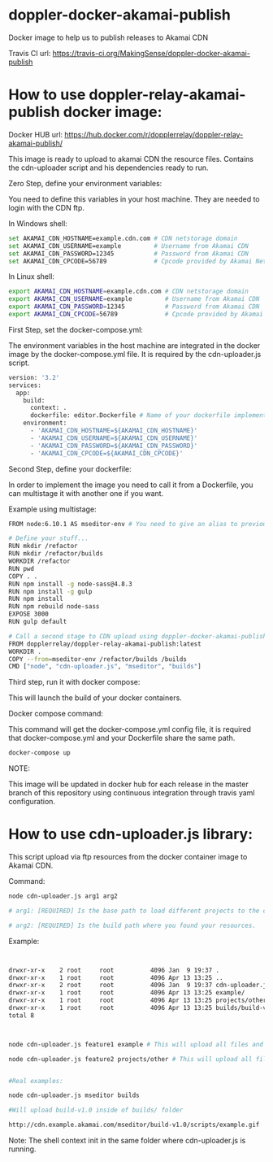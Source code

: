 # doppler-docker-akamai-publish
Docker image to help us to publish releases to Akamai CDN

Travis CI url: https://travis-ci.org/MakingSense/doppler-docker-akamai-publish

# How to use doppler-relay-akamai-publish docker image:

Docker HUB url: https://hub.docker.com/r/dopplerrelay/doppler-relay-akamai-publish/

This image is ready to upload to akamai CDN the resource files. Contains the cdn-uploader script and his dependencies ready to run.

Zero Step, define your environment variables:

You need to define this variables in your host machine. They are needed to login with the CDN ftp.

In Windows shell:

```bash
set AKAMAI_CDN_HOSTNAME=example.cdn.com # CDN netstorage domain
set AKAMAI_CDN_USERNAME=example         # Username from Akamai CDN
set AKAMAI_CDN_PASSWORD=12345           # Password from Akamai CDN
set AKAMAI_CDN_CPCODE=56789             # Cpcode provided by Akamai Netstorage
```

In Linux shell:

```bash
export AKAMAI_CDN_HOSTNAME=example.cdn.com # CDN netstorage domain
export AKAMAI_CDN_USERNAME=example         # Username from Akamai CDN
export AKAMAI_CDN_PASSWORD=12345           # Password from Akamai CDN
export AKAMAI_CDN_CPCODE=56789             # Cpcode provided by Akamai Netstorage, this is the root folder with write privileges inside the Akamai CDN
```

First Step, set the docker-compose.yml:

The environment variables in the host machine are integrated in the docker image by the docker-compose.yml file. It is required by the cdn-uploader.js script.

```bash
version: '3.2'
services:
  app:
    build:
      context: .
      dockerfile: editor.Dockerfile # Name of your dockerfile implementing doppler-docker-akamai-publish image
    environment: 
      - 'AKAMAI_CDN_HOSTNAME=${AKAMAI_CDN_HOSTNAME}'
      - 'AKAMAI_CDN_USERNAME=${AKAMAI_CDN_USERNAME}'
      - 'AKAMAI_CDN_PASSWORD=${AKAMAI_CDN_PASSWORD}'
      - 'AKAMAI_CDN_CPCODE=${AKAMAI_CDN_CPCODE}'
```

Second Step, define your dockerfile:

In order to implement the image you need to call it from a Dockerfile, you can multistage it with another one if you want.

Example using multistage:

```bash
FROM node:6.10.1 AS mseditor-env # You need to give an alias to previous executed images, in this example is: mseditor-env

# Define your stuff...
RUN mkdir /refactor
RUN mkdir /refactor/builds
WORKDIR /refactor
RUN pwd
COPY . .
RUN npm install -g node-sass@4.8.3
RUN npm install -g gulp
RUN npm install
RUN npm rebuild node-sass
EXPOSE 3000
RUN gulp default

# Call a second stage to CDN upload using doppler-docker-akamai-publish image
FROM dopplerrelay/doppler-relay-akamai-publish:latest
WORKDIR .
COPY --from=mseditor-env /refactor/builds /builds
CMD ["node", "cdn-uploader.js", "mseditor", "builds"]
```

Third step, run it with docker compose:

This will launch the build of your docker containers.

Docker compose command:

This command will get the docker-compose.yml config file, it is required that docker-compose.yml and your Dockerfile share the same path.

```bash
docker-compose up
```

NOTE:

This image will be updated in docker hub for each release in the master branch of this repository using continuous integration through travis yaml configuration.


# How to use cdn-uploader.js library:

This script upload via ftp resources from the docker container image to Akamai CDN.

Command:

```bash
node cdn-uploader.js arg1 arg2

# arg1: [REQUIRED] Is the base path to load different projects to the cdn, must be unique for each project.

# arg2: [REQUIRED] Is the build path where you found your resources.

```

Example:

```bash


drwxr-xr-x    2 root     root          4096 Jan  9 19:37 .
drwxr-xr-x    1 root     root          4096 Apr 13 13:25 ..
drwxr-xr-x    2 root     root          4096 Jan  9 19:37 cdn-uploader.js
drwxr-xr-x    1 root     root          4096 Apr 13 13:25 example/
drwxr-xr-x    1 root     root          4096 Apr 13 13:25 projects/other/stuff
drwxr-xr-x    1 root     root          4096 Apr 13 13:25 builds/build-v1.0
total 8



node cdn-uploader.js feature1 example # This will upload all files and folders inside of "example" folder recursively, note that the "example" folder will not be uploaded.

node cdn-uploader.js feature2 projects/other # This will upload all files and folders inside of "other" folder recursively, note that the "other" folder will not be uploaded but "stuff" yes.


#Real examples:

node cdn-uploader.js mseditor builds

#Will upload build-v1.0 inside of builds/ folder

http://cdn.example.akamai.com/mseditor/build-v1.0/scripts/example.gif

```

Note: The shell context init in the same folder where cdn-uploader.js is running.
